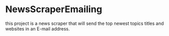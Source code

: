 # NewsScraperEmailing
this project is a news scraper that will send the top newest topics titles and websites in an E-mail address.
